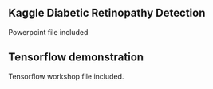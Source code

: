 ## Kaggle Diabetic Retinopathy Detection

Powerpoint file included

## Tensorflow demonstration

Tensorflow workshop file included.
